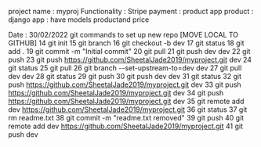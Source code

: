 project name : myproj
Functionality :
    Stripe payment : product app
product : django app : have models productand price

Date : 30/02/2022
git commands to set up new repo [MOVE LOCAL TO GITHUB]
  14 git init
  15 git branch
  16 git checkout -b dev
  17 git status
  18 git add .
  19 git commit -m "Initial commit"
  20 git pull
  21 git push dev dev
  22 git push
  23 git push https://github.com/SheetalJade2019/myproject.git dev
  24 git status
  25 git pull
  26 git branch --set-upstream-to=dev  dev
  27 git pull dev dev
  28 git status
  29 git push
  30 git push dev dev
  31 git status
  32 git push https://github.com/SheetalJade2019/myproject.git dev
  33 git push https://github.com/SheetalJade2019/myproject.git dev
  34 git push https://github.com/SheetalJade2019/myproject.git dev
  35 git remote add dev https://github.com/SheetalJade2019/myproject.git
  36 git status
  37 git rm readme.txt
  38 git commit -m "readme.txt removed"
  39 git push
  40 git remote add dev https://github.com/SheetalJade2019/myproject.git
  41 git push dev